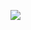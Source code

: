 ![](https://lh3.googleusercontent.com/cTK6xlycgnYXqfdIqEC6UmW8xtpPjbbY7PLKyOCDsj0KO4_m039Ah80GFkChzYB19sztw0F-FRvXO303HtBoSq_OYO01UG1pq5EVb0qVBhDlqN0_hc87WspcsL8L830OQ_ZP9b_0KQQjQF2Q6ceDcdShX66DPZ_qVFNnmUGTTB0TT3V2ql7izF4rOHzzygK4d3ghtaQ5Ba3ks66BghThYRetXIueVzRqaYwQRxPtpUpdyKwLJ-jf53hA3L85PTsNWu30zAaNho4puOxAJJ-LdbqHBp9NVVj6I0l9xJLIGnSXp5RfiwOlWDIfBKszrdC8CzwGGkFufngGZMoGE_93_jA_wpMftyL8ibkewizNoUIlN70Bn-FRk6zA-KNLoI4jGon3WdjV7n9VXliZ3SrwDc_4dtyidp27D_vCGZ7iqHpfjfMwrhL_t7TObWdE2MMD5EqYKSOzVy-IoS1V_LqZwszOgybNbDndrezjbv8p84Bg7l5xlxFMuHveYgvLUfy5EW-ZFrHyBDYhJ3u50BKp4ECV7OQejR7vxgjDd5nfl75YieeNp5iC7xN5IxNFU3oDICSi5f4M0ZBNY6HJTKcIs1GZ7KSpTZqT5tgyDKemcgf-8anA=w2548-h1390-no)